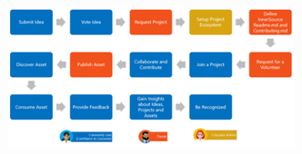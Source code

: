   
  </br>
  </br>
  
  ![Chrysalis Experience](/docs/attachments/InnerSource-Flow-with-Chrysalis.png)  
